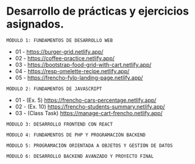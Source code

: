 # Desarrollo de prácticas y ejercicios asignados.

```
MÓDULO 1: FUNDAMENTOS DE DESARROLLO WEB
```

- 01 - https://burger-grid.netlify.app/
- 02 - https://coffee-practice.netlify.app/
- 03 - https://bootstrap-food-grid-with-cart.netlify.app/
- 04 - https://resp-omelette-recipe.netlify.app/
- 05 - https://frencho-fylo-landing-page.netlify.app/

```
MÓDULO 2: FUNDAMENTOS DE JAVASCRIPT
```

- 01 - (Ex. 5) https://frencho-cars-percentage.netlify.app/
- 02 - (Ex. 10) https://frencho-students-summary.netlify.app/
- 03 - (Class Task) https://manage-cart-frencho.netlify.app/

```
MÓDULO 3: DESARROLLO FRONTEND CON REACT
```

```
MÓDULO 4: FUNDAMENTOS DE PHP Y PROGRAMACIÓN BACKEND
```

```
MÓDULO 5: PROGRAMACIÓN ORIENTADA A OBJETOS Y GESTIÓN DE DATOS
```

```
MÓDULO 6: DESARROLLO BACKEND AVANZADO Y PROYECTO FINAL
```
